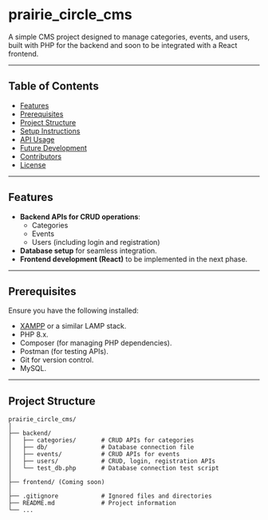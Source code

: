 # prairie_circle_cms

A simple CMS project designed to manage categories, events, and users, built with PHP for the backend and soon to be integrated with a React frontend.

---

## Table of Contents
- [Features](#features)
- [Prerequisites](#prerequisites)
- [Project Structure](#project-structure)
- [Setup Instructions](#setup-instructions)
- [API Usage](#api-usage)
- [Future Development](#future-development)
- [Contributors](#contributors)
- [License](#license)

---

## Features
- **Backend APIs for CRUD operations**:
  - Categories
  - Events
  - Users (including login and registration)
- **Database setup** for seamless integration.
- **Frontend development (React)** to be implemented in the next phase.

---

## Prerequisites
Ensure you have the following installed:
- [XAMPP](https://www.apachefriends.org/index.html) or a similar LAMP stack.
- PHP 8.x.
- Composer (for managing PHP dependencies).
- Postman (for testing APIs).
- Git for version control.
- MySQL.

---

## Project Structure
```plaintext
prairie_circle_cms/
│
├── backend/
│   ├── categories/       # CRUD APIs for categories
│   ├── db/               # Database connection file
│   ├── events/           # CRUD APIs for events
│   ├── users/            # CRUD, login, registration APIs
│   └── test_db.php       # Database connection test script
│
├── frontend/ (Coming soon)
│
├── .gitignore            # Ignored files and directories
├── README.md             # Project information
└── ...
